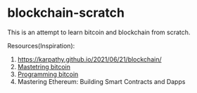 # blockchain-scratch
This is an attempt to learn bitcoin and blockchain from scratch.

Resources(Inspiration): 
1. https://karpathy.github.io/2021/06/21/blockchain/
2. [Mastetring bitcoin](https://www.amazon.com/Mastering-Bitcoin-Programming-Open-Blockchain/dp/1491954388)
3. [Programming bitcoin](https://www.amazon.com/Programming-Bitcoin-Learn-Program-Scratch/dp/1492031496)
4. Mastering Ethereum: Building Smart Contracts and Dapps 
